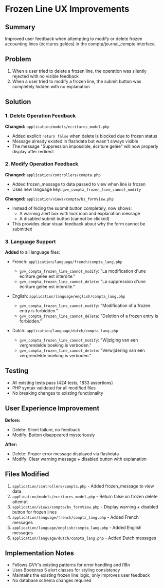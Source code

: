 # Frozen Line UX Improvements

## Summary
Improved user feedback when attempting to modify or delete frozen accounting lines (écritures gelées) in the compta/journal_compte interface.

## Problem
1. When a user tried to delete a frozen line, the operation was silently rejected with no visible feedback
2. When a user tried to modify a frozen line, the submit button was completely hidden with no explanation

## Solution

### 1. Delete Operation Feedback
**Changed:** `application/models/ecritures_model.php`
- Added explicit `return false` when delete is blocked due to frozen status
- Message already existed in flashdata but wasn't always visible
- The message "Suppression impossible, écriture gelée" will now properly display after redirect

### 2. Modify Operation Feedback
**Changed:** `application/controllers/compta.php`
- Added frozen_message to data passed to view when line is frozen
- Uses new language key: `gvv_compta_frozen_line_cannot_modify`

**Changed:** `application/views/compta/bs_formView.php`
- Instead of hiding the submit button completely, now shows:
  - A warning alert box with lock icon and explanation message
  - A disabled submit button (cannot be clicked)
- This provides clear visual feedback about why the form cannot be submitted

### 3. Language Support
**Added** to all language files:
- French: `application/language/french/compta_lang.php`
  - `gvv_compta_frozen_line_cannot_modify`: "La modification d'une écriture gelée est interdite."
  - `gvv_compta_frozen_line_cannot_delete`: "La suppression d'une écriture gelée est interdite."

- English: `application/language/english/compta_lang.php`
  - `gvv_compta_frozen_line_cannot_modify`: "Modification of a frozen entry is forbidden."
  - `gvv_compta_frozen_line_cannot_delete`: "Deletion of a frozen entry is forbidden."

- Dutch: `application/language/dutch/compta_lang.php`
  - `gvv_compta_frozen_line_cannot_modify`: "Wijziging van een vergrendelde boeking is verboden."
  - `gvv_compta_frozen_line_cannot_delete`: "Verwijdering van een vergrendelde boeking is verboden."

## Testing
- All existing tests pass (424 tests, 1833 assertions)
- PHP syntax validated for all modified files
- No breaking changes to existing functionality

## User Experience Improvement
**Before:**
- Delete: Silent failure, no feedback
- Modify: Button disappeared mysteriously

**After:**
- Delete: Proper error message displayed via flashdata
- Modify: Clear warning message + disabled button with explanation

## Files Modified
1. `application/controllers/compta.php` - Added frozen_message to view data
2. `application/models/ecritures_model.php` - Return false on frozen delete attempt
3. `application/views/compta/bs_formView.php` - Display warning + disabled button for frozen lines
4. `application/language/french/compta_lang.php` - Added French messages
5. `application/language/english/compta_lang.php` - Added English messages
6. `application/language/dutch/compta_lang.php` - Added Dutch messages

## Implementation Notes
- Follows GVV's existing patterns for error handling and i18n
- Uses Bootstrap 5 alert classes for styling consistency
- Maintains the existing frozen line logic, only improves user feedback
- No database schema changes required
